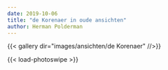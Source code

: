 ```yaml
---
date: 2019-10-06
title: "de Korenaer in oude ansichten"
author: Herman Polderman
---
```

{{< gallery dir="images/ansichten/de Korenaer" //>}}

{{< load-photoswipe >}}